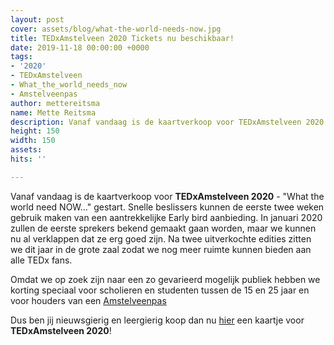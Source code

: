 ```yaml
---
layout: post
cover: assets/blog/what-the-world-needs-now.jpg
title: TEDxAmstelveen 2020 Tickets nu beschikbaar!
date: 2019-11-18 00:00:00 +0000
tags:
- '2020'
- TEDxAmstelveen
- What_the_world_needs_now
- Amstelveenpas
author: mettereitsma
name: Mette Reitsma
description: Vanaf vandaag is de kaartverkoop voor TEDxAmstelveen 2020 - "What the world need NOW…" gestart. Snelle beslissers kunnen de eerste twee weken gebruik maken van een aantrekkelijke Early bird aanbieding.
height: 150
width: 150
assets:
hits: ''

---
```

Vanaf vandaag is de kaartverkoop voor **TEDxAmstelveen 2020** - "What the world need NOW…" gestart. Snelle beslissers kunnen de eerste twee weken gebruik maken van een aantrekkelijke <span class="redx">Early bird</span> aanbieding. In januari 2020 zullen de eerste sprekers bekend gemaakt gaan worden, maar we kunnen nu al verklappen dat ze erg goed zijn. Na twee uitverkochte edities zitten we dit jaar in de grote zaal zodat we nog meer ruimte kunnen bieden aan alle TEDx fans.

Omdat we op zoek zijn naar een zo gevarieerd mogelijk publiek hebben we korting speciaal voor scholieren en studenten tussen de 15 en 25 jaar en voor houders van een [Amstelveenpas](https://amstelveenpas.nl/)

Dus ben jij nieuwsgierig en leergierig koop dan nu <span class="redx">[hier](http://bit.ly/TEDxAmstelveen-2020)</span> een kaartje voor **TEDxAmstelveen 2020**!
